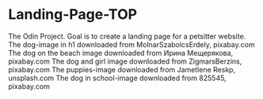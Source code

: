 # Landing-Page-TOP
The Odin Project. Goal is to create a landing page for a petsitter website.
The dog-image in h1 downloaded from MolnarSzabolcsErdely, pixabay.com
The dog on the beach image downloaded from Ирина Мещерякова, pixabay.com
The dog and girl image downloaded from ZigmarsBerzins, pixabay.com
The puppies-image downloaded from Jametlene Reskp, unsplash.com
The dog in school-image downloaded from 825545, pixabay.com

